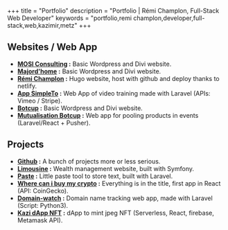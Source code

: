 +++
title = "Portfolio"
description = "Portfolio | Rémi Champlon, Full-Stack Web Developer"
keywords = "portfolio,remi champlon,developer,full-stack,web,kazimir,metz"
+++

## Websites / Web App

- **[MOSI Consulting](https://mosiconsulting.com/) :** Basic Wordpress and Divi website.
- **[Majord'home](https://majord-home.fr/) :** Basic Wordpress and Divi website.
- **[Rémi Champlon](https://remi-champlon.fr/) :** Hugo website, host with github and deploy thanks to netlify.
- **[App SimpleTo](https://app.simpleto.fr/) :** Web App of video training made with Laravel (APIs: Vimeo / Stripe).
- **[Botcup](https://www.botcup.fr/) :**  Basic Wordpress and Divi website.
- **[Mutualisation Botcup](https://mutualisation.botcup.fr/) :**  Web app for pooling products in events (Laravel/React + Pusher).

## Projects

- **[Github](https://github.com/Kazimir42) :** A bunch of projects more or less serious.
- **[Limousine](https://limousine.remi-champlon.fr/) :** Wealth management website, built with Symfony.
- **[Paste](https://paste.remi-champlon.fr/) :** Little paste tool to store text, built with Laravel.
- **[Where can i buy my crypto](https://infallible-feynman-35c764.netlify.app/) :** Everything is in the title, first app in React (API: CoinGecko).
- **[Domain-watch](https://domain-watch.remi-champlon.fr/) :** Domain name tracking web app, made with Laravel (Script: Python3).
- **[Kazi dApp NFT](https://spiffy-seahorse-313435.netlify.app/) :** dApp to mint jpeg NFT (Serverless, React, firebase, Metamask API).